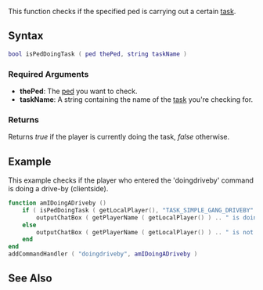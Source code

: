This function checks if the specified ped is carrying out a certain [task](/docs/list_of_player_tasks.md "wikilink").

Syntax
------

``` lua
bool isPedDoingTask ( ped thePed, string taskName )
```

### Required Arguments

-   **thePed**: The [ped](/docs/ped.md "wikilink") you want to check.
-   **taskName**: A string containing the name of the [task](/docs/list_of_player_tasks.md "wikilink") you're checking for.

### Returns

Returns *true* if the player is currently doing the task, *false* otherwise.

Example
-------

This example checks if the player who entered the 'doingdriveby' command is doing a drive-by (clientside).

``` lua
function amIDoingADriveby ()
    if ( isPedDoingTask ( getLocalPlayer(), "TASK_SIMPLE_GANG_DRIVEBY" ) ) then
        outputChatBox ( getPlayerName ( getLocalPlayer() ) .. " is doing a driveby!" )
    else
        outputChatBox ( getPlayerName ( getLocalPlayer() ) .. " is not doing a driveby" )
    end
end
addCommandHandler ( "doingdriveby", amIDoingADriveby )
```

See Also
--------
